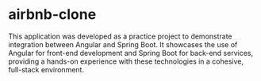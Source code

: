 # airbnb-clone
This application was developed as a practice project to demonstrate integration between Angular and Spring Boot. It showcases the use of Angular for front-end development and Spring Boot for back-end services, providing a hands-on experience with these technologies in a cohesive, full-stack environment.

